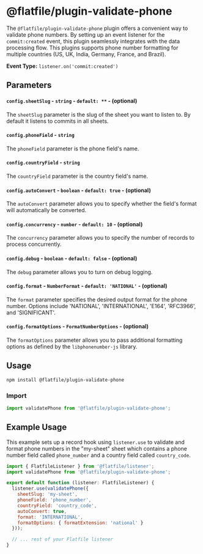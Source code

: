 <!-- START_INFOCARD -->
# @flatfile/plugin-validate-phone

The `@flatfile/plugin-validate-phone` plugin offers a convenient way to 
validate phone numbers. By setting up an event listener for the `commit:created` 
event, this plugin seamlessly integrates with the data processing flow. This
plugins supports phone number formatting for multiple countries (US, UK, India, 
Germany, France, and Brazil).

**Event Type:**
`listener.on('commit:created')`

<!-- END_INFOCARD -->

## Parameters

#### `config.sheetSlug` - `string` - `default: **` - (optional)
The `sheetSlug` parameter is the slug of the sheet you want to listen to. By default it listens to commits in all sheets.

#### `config.phoneField` - `string`
The `phoneField` parameter is the phone field's name.

#### `config.countryField` - `string`
The `countryField` parameter is the country field's name.

#### `config.autoConvert` - `boolean` - `default: true` - (optional)
The `autoConvert` parameter allows you to specify whether the field's format will automatically be converted.

#### `config.concurrency` - `number` - `default: 10` - (optional)
The `concurrency` parameter allows you to specify the number of records to process concurrently.

#### `config.debug` - `boolean` - `default: false` - (optional)
The `debug` parameter allows you to turn on debug logging.

#### `config.format` - `NumberFormat` - `default: 'NATIONAL'` - (optional)
The `format` parameter specifies the desired output format for the phone number. Options include 'NATIONAL', 'INTERNATIONAL', 'E164', 'RFC3966', and 'SIGNIFICANT'.

#### `config.formatOptions` - `FormatNumberOptions` - (optional)
The `formatOptions` parameter allows you to pass additional formatting options as defined by the `libphonenumber-js` library.

## Usage

```bash
npm install @flatfile/plugin-validate-phone
```

### Import

```js
import validatePhone from '@flatfile/plugin-validate-phone';
```

## Example Usage

This example sets up a record hook using `listener.use` to validate and format phone numbers in the "my-sheet" sheet which contains a phone number field called `phone_number` and a country field called `country_code`.

```javascript
import { FlatfileListener } from '@flatfile/listener';
import validatePhone from '@flatfile/plugin-validate-phone';

export default function (listener: FlatfileListener) {
  listener.use(validatePhone({
    sheetSlug: 'my-sheet',
    phoneField: 'phone_number',
    countryField: 'country_code',
    autoConvert: true,
    format: 'INTERNATIONAL',
    formatOptions: { formatExtension: 'national' }
  }));

  // ... rest of your Flatfile listener
}
```
